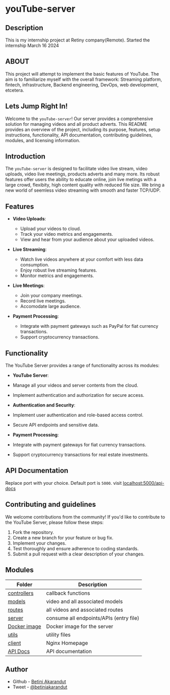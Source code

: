 # youTube-server

## Description
This is my internship project at Retiny company(Remote). Started the internship March 16 2024

## ABOUT
This project will attempt to implement the basic features of YouTube. The aim is to familiarize myself with the overall framework: Streaming platform, fintech, infrastructure, Backend engineering, DevOps, web development, etcetera.

## Lets Jump Right In!

Welcome to the `youTube-server`! Our server provides a comprehensive solution for managing videos and all product adverts. This README provides an overview of the project, including its purpose, features, setup instructions, functionality, API documentation, contributing guidelines, modules, and licensing information.

## Introduction

The `youTube-server` is designed to facilitate video live stream, video uploads, video live meetings, products adverts and many more. Its robust features offer users the ability to educate online, join live metings with a large crowd, flexibity, high content quality with reduced file size. We bring a new world of seemless video streaming with smooth and faster TCP/UDP.

## Features

- **Video Uploads**:
  - Upload your videos to cloud.
  - Track your video metrics and engagements.
  - View and hear from your audience about your uploaded videos.

- **Live Streaming**:
  - Watch live videos anywhere at your comfort with less data consumption.
  - Enjoy robust live streaming features.
  - Monitor metrics and engagements.

- **Live Meetings**:
  - Join your company meetings.
  - Record live meetings.
  - Accomodate large audience.

- **Payment Processing**:
  - Integrate with payment gateways such as PayPal for fiat currency transactions.
  - Support cryptocurrency transactions.

## Functionality

The YouTube Server provides a range of functionality across its modules:

- **YouTube Server**:
- Manage all your videos and server contents from the cloud.
- Implement authentication and authorization for secure access.

- **Authentication and Security**:
- Implement user authentication and role-based access control.
- Secure API endpoints and sensitive data.

- **Payment Processing**:
- Integrate with payment gateways for fiat currency transactions.
- Support cryptocurrency transactions for real estate investments.

## API Documentation
Replace port with your choice. Default port is `5000`.
visit [localhost:5000/api-docs](localhost:5000/api-docs)

## Contributing and guidelines

We welcome contributions from the community! If you'd like to contribute to the YouTube Server, please follow these steps:

1. Fork the repository.
2. Create a new branch for your feature or bug fix.
3. Implement your changes.
4. Test thoroughly and ensure adherence to coding standards.
5. Submit a pull request with a clear description of your changes.

## Modules
| Folder | Description |
|--------|-------------|
|[controllers](./controllers/) | callback functions |
| [models](./models/) | video and all associated models |
| [routes](./routes/) | all videos and associated routes |
| [server](./server.js) | consume all endpoints/APIs (entry file) |
| [Docker image](./Dockerfile) | Docker image for the server |
| [utils](./utils/)  | utility files |
| [client](./client/) | Nginx Homepage |
| [API Docs](./swagger.js) | API documentation |



## Author
- Github - [Betini Akarandut](https://github.com/betiniakarandut)
- Tweet - [@betiniakarandut](https://twitter.com/betiniakarandut)

